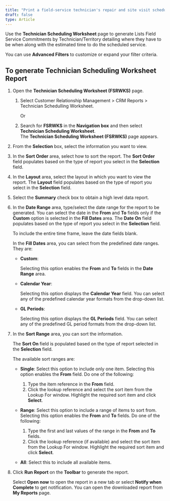 ```yaml
---
title: "Print a field-service technician's repair and site visit schedule"
draft: false
type: Article 
---
```


Use the **Technician Scheduling Worksheet** page to generate Lists Field Service Commitments by Technician/Territory detailing where they have to be when along with the estimated time to do the scheduled service.

You can use **Advanced Filters** to customize or expand your filter criteria. 

## To generate Technician Scheduling Worksheet Report

1.  Open the **Technician Scheduling Worksheet (FSRWKS)** page.

    1. Select Customer Relationship Management > CRM Reports > Technician Schedulling Worksheet.

        Or

    1.  Search for **FSRWKS** in the **Navigation box** and then select **Technician Scheduling Worksheet**. <br> The **Technician Scheduling Worksheet (FSRWKS)** page appears.

2.  From the **Selection** box, select the information you want to view.
3.  In the **Sort Order** area, select how to sort the report.
The **Sort Order** field populates based on the type of report you select in the **Selection** field.

4.  In the **Layout** area, select the layout in which you want to view the report.
The **Layout** field populates based on the type of report you select in the **Selection** field.

5.  Select the **Summary** check box to obtain a high level data report.
6.  In the **Date Range** area, type/select the date range for the report to be generated. You can select the date in the **From** and **To** fields only if the **Custom** option is selected in the **Fill Dates** area.
The **Date On** field populates based on the type of report you select in the **Selection** field.

    To include the entire time frame, leave the date fields blank.

    In the **Fill Dates** area, you can select from the predefined date ranges. They are:

    - **Custom**:

        Selecting this option enables the **From** and **To** fields in the **Date Range** area.

    - **Calendar Year**:

        Selecting this option displays the **Calendar Year** field. You can select any of the predefined calendar year formats from the drop-down list.

    - **GL Periods**:

        Selecting this option displays the **GL Periods** field. You can select any of the predefined GL period formats from the drop-down list.

1.  In the **Sort Range** area, you can sort the information.

    The **Sort On** field is populated based on the type of report selected in the **Selection** field.

    The available sort ranges are:

    - **Single**: Select this option to include only one item. Selecting this option enables the **From** field. Do one of the following:

        1.  Type the item reference in the **From** field.
        2.  Click the lookup reference and select the sort item from the Lookup For window. Highlight the required sort item and click **Select**.

    - **Range**: Select this option to include a range of items to sort from. Selecting this option enables the **From** and **To** fields. Do one of the following:

        1.  Type the first and last values of the range in the **From** and **To** fields.
        2.  Click the lookup reference (if available) and select the sort item from the Lookup For window. Highlight the required sort item and click **Select**.

    - **All**: Select this to include all available items.

1.  Click **Run Report** on the **Toolbar** to generate the report.

    Select **Open now** to open the report in a new tab or select **Notify when Complete** to get notification. You can open the downloaded report from **My Reports** page.